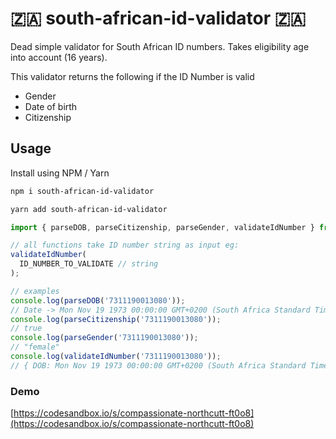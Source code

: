 # 🇿🇦 south-african-id-validator 🇿🇦

Dead simple validator for South African ID numbers. Takes eligibility age into account (16 years).

This validator returns the following if the ID Number is valid

- Gender
- Date of birth
- Citizenship

## Usage

Install using NPM / Yarn

```bash
npm i south-african-id-validator
```

```bash
yarn add south-african-id-validator
```

```js
import { parseDOB, parseCitizenship, parseGender, validateIdNumber } from "south-african-id-validator";

// all functions take ID number string as input eg:
validateIdNumber(
  ID_NUMBER_TO_VALIDATE // string
);

// examples
console.log(parseDOB('7311190013080'));
// Date -> Mon Nov 19 1973 00:00:00 GMT+0200 (South Africa Standard Time)
console.log(parseCitizenship('7311190013080'));
// true
console.log(parseGender('7311190013080'));
// "female"
console.log(validateIdNumber('7311190013080'));
// { DOB: Mon Nov 19 1973 00:00:00 GMT+0200 (South Africa Standard Time), gender: "female", isCitizen: true, valid: true }
```

### Demo

[https://codesandbox.io/s/compassionate-northcutt-ft0o8](https://codesandbox.io/s/compassionate-northcutt-ft0o8)
